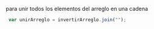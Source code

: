 
para unir todos los elementos del arreglo en una cadena

```js
 var unirArreglo = invertirArreglo.join("");
```


